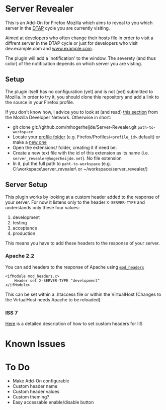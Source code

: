 # Server Revealer
This is an Add-On for Firefox Mozilla which aims to reveal to you which server in the [DTAP](http://en.wikipedia.org/wiki/Development,_testing,_acceptance_and_production) cycle you are currently visiting.

Aimed at developers who often change their hosts file in order to visit a diffrent server in the DTAP cycle or just for developers who visit dev.example.com and www.example.com.

The plugin will add a 'notification' to the window. The severety (and thus color) of the notification depends on which server you are visting.

## Setup

The plugin itself has no configuration (yet) and is not (yet) submitted to Mozilla. In order to try it, you should clone this repository and add a link to the source in your Firefox profile.

If you don't know how, I advice you to look at (and read) [this section](https://developer.mozilla.org/en/Building_an_Extension#Test) from the Mozilla Developer Network. Otherwise in short:

* git clone git://github.com/mhogerheijde/Server-Revealer.git `path-to-workspace`
* Locate your [profile folder](http://kb.mozillazine.org/Profile_folder) (e.g. Firefox/Profiles/`<profile_id>`.default) or make a [new one](http://kb.mozillazine.org/Profile_manager)
* Open the extensions/ folder, creating it if need be.
* Create a new text file with the id of this extension as its name (i.e. `server_revealer@hogerheijde.net`). No file extension
* In it, put the full path to `paht-to-workspace`  (e.g. C:\workspace\server\_revealer\ or ~/workspace/server\_revealer/)

## Server Setup

This plugin works by looking at a custom header added to the response of your server. For now it listens only to the header `X-SERVER-TYPE` and understands only these four values:

1. development
2. testing
3. acceptance 
4. production

This means you have to add these headers to the response of your server.

### Apache 2.2

You can add headers to the response of Apache using [`mod_headers`](http://httpd.apache.org/docs/2.0/mod/mod_headers.html)

	<ifModule mod_headers.c>
		Header set X-SERVER-TYPE "development"
	</ifModule>

This can be set within a .htaccess file or within the VirtualHost (Changes to the VirtualHost needs Apache to be reloaded).

### ISS 7

[Here](http://technet.microsoft.com/en-us/library/cc753133\(v=ws.10\).aspx) is a detailed description of how to set custom headers for IIS

# Known Issues



# To Do

* Make Add-On configurable
 * Custom header name
 * Custom header values
 * Custom theming?
* Easy accessable enable/disable button